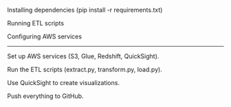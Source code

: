 Installing dependencies (pip install -r requirements.txt)

Running ETL scripts

Configuring AWS services

----------------

Set up AWS services (S3, Glue, Redshift, QuickSight).

Run the ETL scripts (extract.py, transform.py, load.py).

Use QuickSight to create visualizations.

Push everything to GitHub.